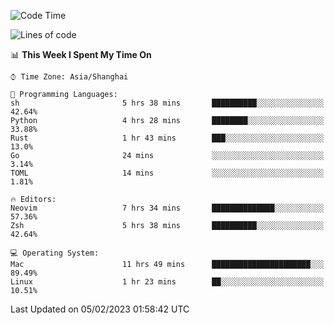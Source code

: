<!--START_SECTION:waka-->
![Code Time](http://img.shields.io/badge/Code%20Time-1%2C128%20hrs%2019%20mins-blue)

![Lines of code](https://img.shields.io/badge/From%20Hello%20World%20I%27ve%20Written-24%20Thousand%20lines%20of%20code-blue)

📊 **This Week I Spent My Time On** 

```text
⌚︎ Time Zone: Asia/Shanghai

💬 Programming Languages: 
sh                       5 hrs 38 mins       ██████████░░░░░░░░░░░░░░░   42.64% 
Python                   4 hrs 28 mins       ████████░░░░░░░░░░░░░░░░░   33.88% 
Rust                     1 hr 43 mins        ███░░░░░░░░░░░░░░░░░░░░░░   13.0% 
Go                       24 mins             ░░░░░░░░░░░░░░░░░░░░░░░░░   3.14% 
TOML                     14 mins             ░░░░░░░░░░░░░░░░░░░░░░░░░   1.81%

🔥 Editors: 
Neovim                   7 hrs 34 mins       ██████████████░░░░░░░░░░░   57.36% 
Zsh                      5 hrs 38 mins       ██████████░░░░░░░░░░░░░░░   42.64%

💻 Operating System: 
Mac                      11 hrs 49 mins      ██████████████████████░░░   89.49% 
Linux                    1 hr 23 mins        ██░░░░░░░░░░░░░░░░░░░░░░░   10.51%

```


 Last Updated on 05/02/2023 01:58:42 UTC
<!--END_SECTION:waka-->
